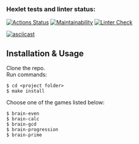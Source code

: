 ### Hexlet tests and linter status:
[![Actions Status](https://github.com/anorone/frontend-project-lvl1/workflows/hexlet-check/badge.svg)](https://github.com/anorone/frontend-project-lvl1/actions/workflows/hexlet-check.yml)
[![Maintainability](https://api.codeclimate.com/v1/badges/594ab31419f0ff8a8d3e/maintainability)](https://codeclimate.com/github/zhenia-chugaev/brain/maintainability)
[![Linter Check](https://github.com/zhenia-chugaev/brain/actions/workflows/linter-check.yml/badge.svg)](https://github.com/zhenia-chugaev/brain/actions/workflows/linter-check.yml)

[![asciicast](https://asciinema.org/a/l40Lrk3midkLmNEOmgZErGnY7.svg)](https://asciinema.org/a/l40Lrk3midkLmNEOmgZErGnY7)

## Installation & Usage
Clone the repo.  
Run commands:
```shell
$ cd <project folder>
$ make install
```
Choose one of the games listed below:
```shell
$ brain-even
$ brain-calc
$ brain-gcd
$ brain-progression
$ brain-prime
```
